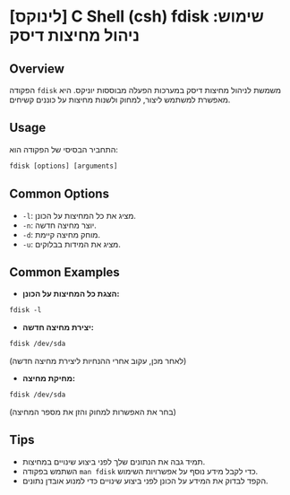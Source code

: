 # [לינוקס] C Shell (csh) fdisk שימוש: ניהול מחיצות דיסק

## Overview
הפקודה `fdisk` משמשת לניהול מחיצות דיסק במערכות הפעלה מבוססות יוניקס. היא מאפשרת למשתמש ליצור, למחוק ולשנות מחיצות על כוננים קשיחים.

## Usage
התחביר הבסיסי של הפקודה הוא:

```csh
fdisk [options] [arguments]
```

## Common Options
- `-l`: מציג את כל המחיצות על הכונן.
- `-n`: יוצר מחיצה חדשה.
- `-d`: מוחק מחיצה קיימת.
- `-u`: מציג את המידות בבלוקים.

## Common Examples
- **הצגת כל המחיצות על הכונן:**

```csh
fdisk -l
```

- **יצירת מחיצה חדשה:**

```csh
fdisk /dev/sda
```
(לאחר מכן, עקוב אחרי ההנחיות ליצירת מחיצה חדשה)

- **מחיקת מחיצה:**

```csh
fdisk /dev/sda
```
(בחר את האפשרות למחוק והזן את מספר המחיצה)

## Tips
- תמיד גבה את הנתונים שלך לפני ביצוע שינויים במחיצות.
- השתמש בפקודה `man fdisk` כדי לקבל מידע נוסף על אפשרויות השימוש.
- הקפד לבדוק את המידע על הכונן לפני ביצוע שינויים כדי למנוע אובדן נתונים.